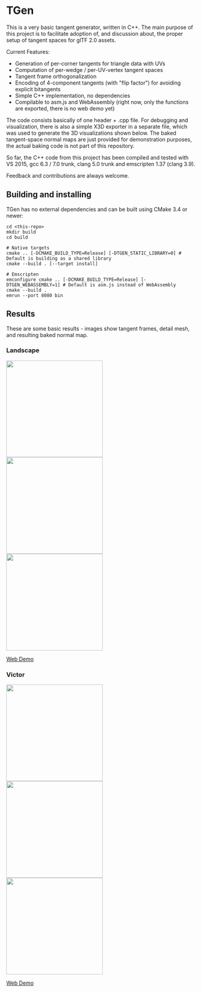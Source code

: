 # TGen

This is a very basic tangent generator, written in C++.
The main purpose of this project is to facilitate adoption of, and discussion about, the proper setup of tangent spaces for glTF 2.0 assets.

Current Features:
* Generation of per-corner tangents for triangle data with UVs
* Computation of per-wedge / per-UV-vertex tangent spaces
* Tangent frame orthogonalization
* Encoding of 4-component tangents (with "flip factor") for avoiding explicit bitangents
* Simple C++ implementation, no dependencies
* Compilable to asm.js and WebAssembly (right now, only the functions are exported, there is no web demo yet)

The code consists basically of one header + .cpp file.
For debugging and visualization, there is also a simple X3D exporter in a separate file, which was used to generate the 3D visualizations shown below.
The baked tangent-space normal maps are just provided for demonstration purposes, the actual baking code is not part of this repository.

So far, the C++ code from this project has been compiled and tested with VS 2015, gcc 6.3 / 7.0 trunk, clang 5.0 trunk and emscripten 1.37 (clang 3.9).

Feedback and contributions are always welcome. 

## Building and installing

TGen has no external dependencies and can be built using CMake 3.4 or newer:
```
cd <this-repo>
mkdir build
cd build

# Native targets
cmake .. [-DCMAKE_BUILD_TYPE=Release] [-DTGEN_STATIC_LIBRARY=0] # Default is building as a shared library
cmake --build . [--target install]

# Emscripten
emconfigure cmake .. [-DCMAKE_BUILD_TYPE=Release] [-DTGEN_WEBASSEMBLY=1] # Default is asm.js instead of WebAssembly
cmake --build .
emrun --port 8080 bin
```

## Results

These are some basic results - images show tangent frames, detail mesh, and resulting baked normal map.

### Landscape
<div style="width:100%">
<a href="https://mlimper.github.io/tgen/demo/landscape/index.html">        <img src="images/landscape-tangents.jpg"  width="256"></a>
<a><img src="images/landscape-details.jpg"  width="256"></a>
<a href="https://mlimper.github.io/tgen/demo/landscape/baked/NormalsTS.png"><img src="images/landscape-normalmap.jpg" width="256"></a>
</div>

[Web Demo](https://mlimper.github.io/tgen/demo/landscape/index.html)


### Victor
<div>
<a href="https://mlimper.github.io/tgen/demo/victor/index.html">         <img src="images/victor-tangents.jpg"  width="256"></a>
<a><img src="images/victor-details.jpg"  width="256"></a>
<a href="https://mlimper.github.io/tgen/demo/victor/baked/NormalsTS.png"><img src="images/victor-normalmap.jpg" width="256"></a>
</div>

[Web Demo](https://mlimper.github.io/tgen/demo/victor/index.html)
